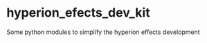 hyperion_efects_dev_kit
=======================

Some python modules to simplify the hyperion effects development
